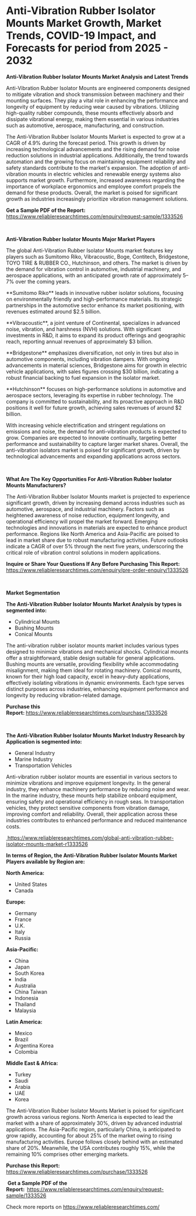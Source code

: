 <p><h1>Anti-Vibration Rubber Isolator Mounts Market Growth, Market Trends, COVID-19 Impact, and Forecasts for period from 2025 - 2032</h1></p><p><strong>Anti-Vibration Rubber Isolator Mounts Market Analysis and Latest Trends</strong></p>
<p><p>Anti-Vibration Rubber Isolator Mounts are engineered components designed to mitigate vibration and shock transmission between machinery and their mounting surfaces. They play a vital role in enhancing the performance and longevity of equipment by reducing wear caused by vibrations. Utilizing high-quality rubber compounds, these mounts effectively absorb and dissipate vibrational energy, making them essential in various industries such as automotive, aerospace, manufacturing, and construction.</p><p>The Anti-Vibration Rubber Isolator Mounts Market is expected to grow at a CAGR of 4.9% during the forecast period. This growth is driven by increasing technological advancements and the rising demand for noise reduction solutions in industrial applications. Additionally, the trend towards automation and the growing focus on maintaining equipment reliability and safety standards contribute to the market's expansion. The adoption of anti-vibration mounts in electric vehicles and renewable energy systems also supports market growth. Furthermore, increased awareness regarding the importance of workplace ergonomics and employee comfort propels the demand for these products. Overall, the market is poised for significant growth as industries increasingly prioritize vibration management solutions.</p></p>
<p><strong>Get a Sample PDF of the Report:&nbsp;</strong> <a href="https://www.reliableresearchtimes.com/enquiry/request-sample/1333526?utm_campaign=2241&utm_medium=2&utm_source=Github&utm_content=ia&utm_term=24032025&utm_id=anti-vibration-rubber-isolator-mounts">https://www.reliableresearchtimes.com/enquiry/request-sample/1333526</a></p>
<p>&nbsp;</p>
<p><strong>Anti-Vibration Rubber Isolator Mounts Major Market Players</strong></p>
<p><p>The global Anti-Vibration Rubber Isolator Mounts market features key players such as Sumitomo Riko, Vibracoustic, Boge, Contitech, Bridgestone, TOYO TIRE & RUBBER CO., Hutchinson, and others. The market is driven by the demand for vibration control in automotive, industrial machinery, and aerospace applications, with an anticipated growth rate of approximately 5–7% over the coming years.</p><p>**Sumitomo Riko** leads in innovative rubber isolator solutions, focusing on environmentally friendly and high-performance materials. Its strategic partnerships in the automotive sector enhance its market positioning, with revenues estimated around $2.5 billion.</p><p>**Vibracoustic**, a joint venture of Continental, specializes in advanced noise, vibration, and harshness (NVH) solutions. With significant investments in R&D, it aims to expand its product offerings and geographic reach, reporting annual revenues of approximately $3 billion.</p><p>**Bridgestone** emphasizes diversification, not only in tires but also in automotive components, including vibration dampers. With ongoing advancements in material sciences, Bridgestone aims for growth in electric vehicle applications, with sales figures crossing $30 billion, indicating a robust financial backing to fuel expansion in the isolator market.</p><p>**Hutchinson** focuses on high-performance solutions in automotive and aerospace sectors, leveraging its expertise in rubber technology. The company is committed to sustainability, and its proactive approach in R&D positions it well for future growth, achieving sales revenues of around $2 billion.</p><p>With increasing vehicle electrification and stringent regulations on emissions and noise, the demand for anti-vibration products is expected to grow. Companies are expected to innovate continually, targeting better performance and sustainability to capture larger market shares. Overall, the anti-vibration isolators market is poised for significant growth, driven by technological advancements and expanding applications across sectors.</p></p>
<p>&nbsp;</p>
<p><strong>What Are The Key Opportunities For Anti-Vibration Rubber Isolator Mounts Manufacturers?</strong></p>
<p><p>The Anti-Vibration Rubber Isolator Mounts market is projected to experience significant growth, driven by increasing demand across industries such as automotive, aerospace, and industrial machinery. Factors such as heightened awareness of noise reduction, equipment longevity, and operational efficiency will propel the market forward. Emerging technologies and innovations in materials are expected to enhance product performance. Regions like North America and Asia-Pacific are poised to lead in market share due to robust manufacturing activities. Future outlooks indicate a CAGR of over 5% through the next five years, underscoring the critical role of vibration control solutions in modern applications.</p></p>
<p><strong>Inquire or Share Your Questions If Any Before Purchasing This Report:</strong> <a href="https://www.reliableresearchtimes.com/enquiry/pre-order-enquiry/1333526?utm_campaign=2241&utm_medium=2&utm_source=Github&utm_content=ia&utm_term=24032025&utm_id=anti-vibration-rubber-isolator-mounts">https://www.reliableresearchtimes.com/enquiry/pre-order-enquiry/1333526</a></p>
<p>&nbsp;</p>
<p><strong>Market Segmentation</strong></p>
<p><strong>The Anti-Vibration Rubber Isolator Mounts Market Analysis by types is segmented into:</strong></p>
<p><ul><li>Cylindrical Mounts</li><li>Bushing Mounts</li><li>Conical Mounts</li></ul></p>
<p><p>The anti-vibration rubber isolator mounts market includes various types designed to minimize vibrations and mechanical shocks. Cylindrical mounts offer a straightforward, stable design suitable for general applications. Bushing mounts are versatile, providing flexibility while accommodating misalignment, making them ideal for rotating machinery. Conical mounts, known for their high load capacity, excel in heavy-duty applications, effectively isolating vibrations in dynamic environments. Each type serves distinct purposes across industries, enhancing equipment performance and longevity by reducing vibration-related damage.</p></p>
<p><strong>Purchase this Report:&nbsp;</strong><a href="https://www.reliableresearchtimes.com/purchase/1333526?utm_campaign=2241&utm_medium=2&utm_source=Github&utm_content=ia&utm_term=24032025&utm_id=anti-vibration-rubber-isolator-mounts">https://www.reliableresearchtimes.com/purchase/1333526</a></p>
<p>&nbsp;</p>
<p><strong>The Anti-Vibration Rubber Isolator Mounts Market Industry Research by Application is segmented into:</strong></p>
<p><ul><li>General Industry</li><li>Marine Industry</li><li>Transportation Vehicles</li></ul></p>
<p><p>Anti-vibration rubber isolator mounts are essential in various sectors to minimize vibrations and improve equipment longevity. In the general industry, they enhance machinery performance by reducing noise and wear. In the marine industry, these mounts help stabilize onboard equipment, ensuring safety and operational efficiency in rough seas. In transportation vehicles, they protect sensitive components from vibration damage, improving comfort and reliability. Overall, their application across these industries contributes to enhanced performance and reduced maintenance costs.</p></p>
<p><a href="https://www.reliableresearchtimes.com/global-anti-vibration-rubber-isolator-mounts-market-r1333526?utm_campaign=2241&utm_medium=2&utm_source=Github&utm_content=ia&utm_term=24032025&utm_id=anti-vibration-rubber-isolator-mounts">&nbsp;https://www.reliableresearchtimes.com/global-anti-vibration-rubber-isolator-mounts-market-r1333526</a></p>
<p><strong>In terms of Region, the Anti-Vibration Rubber Isolator Mounts Market Players available by Region are:</strong></p>
<p>
    <p> <strong> North America: </strong>
        <ul>
            <li>United States</li>
            <li>Canada</li>
        </ul>
        </p> 
    <p> <strong> Europe: </strong>
        <ul>
            <li>Germany</li>
            <li>France</li>
            <li>U.K.</li>
            <li>Italy</li>
            <li>Russia</li>
        </ul>
        </p> 
    <p> <strong> Asia-Pacific: </strong>
        <ul>
            <li>China</li>
            <li>Japan</li>
            <li>South Korea</li>
            <li>India</li>
            <li>Australia</li>
            <li>China Taiwan</li>
            <li>Indonesia</li>
            <li>Thailand</li>
            <li>Malaysia</li>
        </ul>
        </p> 
    <p> <strong> Latin America: </strong>
        <ul>
            <li>Mexico</li>
            <li>Brazil</li>
            <li>Argentina Korea</li>
            <li>Colombia</li>
        </ul>
        </p> 
    <p> <strong> Middle East & Africa: </strong>
        <ul>
            <li>Turkey</li>
            <li>Saudi</li>
            <li>Arabia</li>
            <li>UAE</li>
            <li>Korea</li>
        </ul>
    </p>
    </p>
<p><p>The Anti-Vibration Rubber Isolator Mounts Market is poised for significant growth across various regions. North America is expected to lead the market with a share of approximately 30%, driven by advanced industrial applications. The Asia-Pacific region, particularly China, is anticipated to grow rapidly, accounting for about 25% of the market owing to rising manufacturing activities. Europe follows closely behind with an estimated share of 20%. Meanwhile, the USA contributes roughly 15%, while the remaining 10% comprises other emerging markets.</p></p>
<p><strong>Purchase this Report: </strong><a href="https://www.reliableresearchtimes.com/purchase/1333526?utm_campaign=2241&utm_medium=2&utm_source=Github&utm_content=ia&utm_term=24032025&utm_id=anti-vibration-rubber-isolator-mounts">https://www.reliableresearchtimes.com/purchase/1333526</a></p>
<p>&nbsp;<strong>Get a Sample PDF of the Report:&nbsp;&nbsp;</strong><a href="https://www.reliableresearchtimes.com/enquiry/request-sample/1333526?utm_campaign=2241&utm_medium=2&utm_source=Github&utm_content=ia&utm_term=24032025&utm_id=anti-vibration-rubber-isolator-mounts">https://www.reliableresearchtimes.com/enquiry/request-sample/1333526</a></p>
<p><strong></strong></p>
<p>Check more reports on <a href="https://www.reliableresearchtimes.com/?utm_campaign=2241&utm_medium=2&utm_source=Github&utm_content=ia&utm_term=24032025&utm_id=anti-vibration-rubber-isolator-mounts">https://www.reliableresearchtimes.com/</a></p>